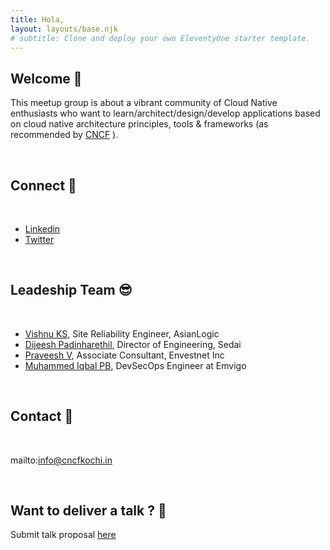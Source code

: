 ```yaml
---
title: Hola,
layout: layouts/base.njk
# subtitle: Clone and deploy your own EleventyOne starter template.
---
```


## Welcome 🤝

This meetup group is about a vibrant community of Cloud Native enthusiasts who want to learn/architect/design/develop applications based on cloud native architecture principles, tools & frameworks (as recommended by [CNCF](http://www.cncf.io) ).


<br>

## Connect 🤚

<br>

- [Linkedin](https://www.linkedin.com/in/cncfkochi/)
- [Twitter](https://twitter.com/cncfkochi)

<br>

## Leadeship Team 😎

<br>

- [Vishnu KS](https://www.linkedin.com/in/iamvishnuks/), Site Reliability Engineer, AsianLogic
- [Dijeesh Padinharethil](https://www.linkedin.com/in/dijeesh-padinharethil/), Director of Engineering, Sedai
- [Praveesh V](https://www.linkedin.com/in/praveeshv/), Associate Consultant, Envestnet Inc
- [Muhammed Iqbal PB](https://www.linkedin.com/in/iqbalpb/), DevSecOps Engineer at Emvigo

<br>

## Contact 📩

<br>

mailto:info@cncfkochi.in

<br>

## Want to deliver a talk ? 💬

Submit talk proposal [here](https://forms.gle/3GT4rsKDt1HquR1m6) 
